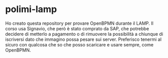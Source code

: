 # polimi-lamp
Ho creato questa repository per provare OpenBPMN durante il LAMP. Il corso usa Signavio, che però è stato comprato da SAP, che potrebbe decidere di metterlo a pagamento o di rimuovere la possibilità a chiunque di iscriversi dato che immagino possa pesare sui server. Preferisco tenermi al sicuro con qualcosa che so che posso scaricare e usare sempre, come OpenBPMN.